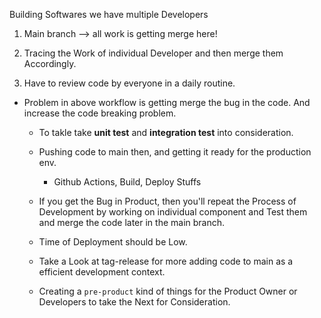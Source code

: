 Building Softwares we have multiple Developers

1. Main branch --> all work is getting merge here!

2. Tracing the Work of individual Developer and then merge them Accordingly.

3. Have to review code by everyone in a daily routine.

- Problem in above workflow is getting merge the bug in the code. And increase the code breaking problem.

    - To takle take **unit test** and **integration test** into consideration.

    - Pushing code to main then, and getting it ready for the production env.
        - Github Actions, Build, Deploy Stuffs

    - If you get the Bug in Product, then you'll repeat the Process of Development by working on individual component and Test them and merge the code later in the main branch.
    - Time of Deployment should be Low.
    - Take a Look at tag-release for more adding code to main as a efficient development context.

    - Creating a `pre-product` kind of things for the Product Owner or Developers to take the Next for Consideration.
